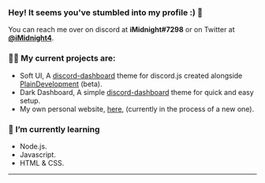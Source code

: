 ### Hey! It seems you've stumbled into my profile :) 👋
You can reach me over on discord at **iMidnight#7298** or on Twitter at [**@iMidnight4**](https://twitter.com/iMidnight4).


### 😶‍🌫️ My current projects are:
  - Soft UI, A [discord-dashboard](https://github.com/Assistants-Center/Discord-Dashboard) 
    theme for discord.js created alongside [PlainDevelopment](https://github.com/PlainDevelopment) (beta).
  - Dark Dashboard, A simple [discord-dashboard](https://github.com/Assistants-Center/Discord-Dashboard) theme for quick and easy setup.
  - My own personal website, [here](https://imidnight.dev), (currently in the process of a new one).
### 📝 I’m currently learning 
  - Node.js.
  - Javascript.
  - HTML & CSS.

---

